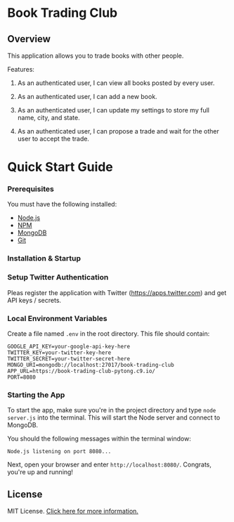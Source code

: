 # Book Trading Club 

## Overview

This application allows you to trade books with other people.

Features:

1. As an authenticated user, I can view all books posted by every user.

2. As an authenticated user, I can add a new book.

3. As an authenticated user, I can update my settings to store my full name, city, and state.

4. As an authenticated user, I can propose a trade and wait for the other user to accept the trade.

# Quick Start Guide

### Prerequisites

You must have the following installed:

- [Node.js](https://nodejs.org/)
- [NPM](https://nodejs.org/)
- [MongoDB](http://www.mongodb.org/)
- [Git](https://git-scm.com/)

### Installation & Startup


### Setup Twitter Authentication

Pleas register the application with Twitter (https://apps.twitter.com) and get API keys / secrets.

### Local Environment Variables

Create a file named `.env` in the root directory. This file should contain:

```
GOOGLE_API_KEY=your-google-api-key-here
TWITTER_KEY=your-twitter-key-here
TWITTER_SECRET=your-twitter-secret-here
MONGO_URI=mongodb://localhost:27017/book-trading-club
APP_URL=https://book-trading-club-pytong.c9.io/
PORT=8080
```

### Starting the App

To start the app, make sure you're in the project directory and type `node server.js` into the terminal. This will start the Node server and connect to MongoDB.

You should the following messages within the terminal window:

```
Node.js listening on port 8080...
```

Next, open your browser and enter `http://localhost:8080/`. Congrats, you're up and running!


## License

MIT License. [Click here for more information.](LICENSE.md)
